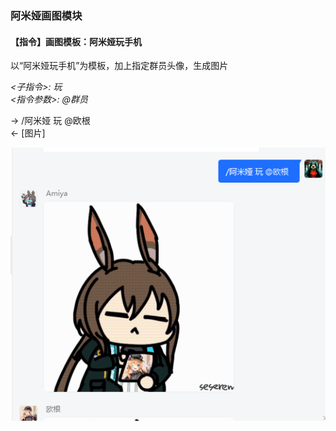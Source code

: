 ### 阿米娅画图模块

#### 【指令】画图模板：阿米娅玩手机

以“阿米娅玩手机”为模板，加上指定群员头像，生成图片

*<子指令>: 玩*  
*<指令参数>: @群员*

-> /阿米娅 玩 @欧根  
<- [图片]

![image](阿米娅玩手机样例.png)